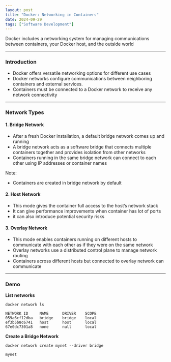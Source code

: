 ```yaml
---
layout: post
title: "Docker: Networking in Containers"
date: 2024-09-29
tags: ["Software Development"]
---
```


Docker includes a networking system for managing communications between containers, your Docker host, and the outside world

---
### Introduction

- Docker offers versatile networking options for different use cases
- Docker networks configure communications between neighboring containers and external services.
- Containers must be connected to a Docker network to receive any network connectivity

---
### Network Types

#### 1. Bridge Network
- After a fresh Docker installation, a default bridge network comes up and running
- A bridge network acts as a software bridge that connects multiple containers together and provides isolation from other networks
- Containers running in the same bridge network can connect to each other using IP addresses or container names

Note:
- Containers are created in bridge network by default

#### 2. Host Network
- This mode gives the container full access to the host’s network stack
- It can give performance improvements when container has lot of ports
- it can also introduce potential security risks

#### 3. Overlay Network
- This mode enables containers running on different hosts to communicate with each other as if they were on the same network
- Overlay networks use a distributed control plane to manage network routing
- Containers across different hosts but connected to overlay network can communicate


---

### Demo

**List networks**
```
docker network ls

NETWORK ID     NAME      DRIVER    SCOPE
059a6cf12dba   bridge    bridge    local
ef3b5b8c6741   host      host      local
67e0dc7301a8   none      null      local
```

**Create a Bridge Network**

```
docker network create mynet --driver bridge

mynet
```
